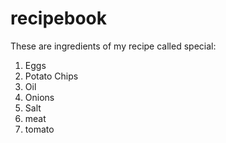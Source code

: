 # recipebook
These are ingredients of my recipe called special:
1. Eggs
2. Potato Chips
3. Oil
4. Onions
5. Salt
6. meat
7. tomato
